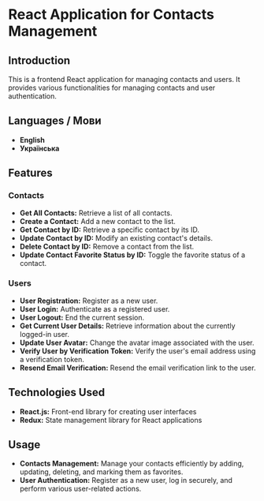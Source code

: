 # React Application for Contacts Management
## Introduction
This is a frontend React application for managing contacts and users. It provides various functionalities for managing contacts and user authentication.

##  Languages / Мови
- **English**
- **Українська**

## Features
### Contacts
- **Get All Contacts:** Retrieve a list of all contacts.
- **Create a Contact:** Add a new contact to the list.
- **Get Contact by ID:** Retrieve a specific contact by its ID.
- **Update Contact by ID:** Modify an existing contact's details.
- **Delete Contact by ID:** Remove a contact from the list.
- **Update Contact Favorite Status by ID:** Toggle the favorite status of a contact.

### Users
- **User Registration:** Register as a new user.
- **User Login:** Authenticate as a registered user.
- **User Logout:** End the current session.
- **Get Current User Details:** Retrieve information about the currently logged-in user.
- **Update User Avatar:** Change the avatar image associated with the user.
- **Verify User by Verification Token:** Verify the user's email address using a verification token.
- **Resend Email Verification:** Resend the email verification link to the user.

## Technologies Used
- **React.js:** Front-end library for creating user interfaces
- **Redux:** State management library for React applications  

## Usage
- **Contacts Management:** Manage your contacts efficiently by adding, updating, deleting, and marking them as favorites.  
- **User Authentication:** Register as a new user, log in securely, and perform various user-related actions.
